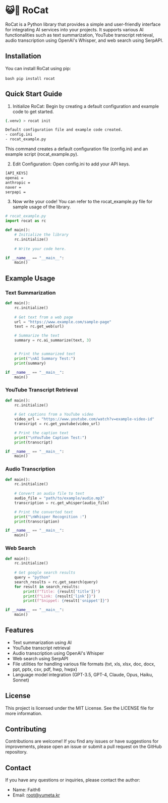 # 😺🚀 RoCat

RoCat is a Python library that provides a simple and user-friendly interface for integrating AI services into your projects. It supports various AI functionalities such as text summarization, YouTube transcript retrieval, audio transcription using OpenAI's Whisper, and web search using SerpAPI.

## Installation

You can install RoCat using pip:

​```bash
pip install rocat
​```

## Quick Start Guide

1. Initialize RoCat: Begin by creating a default configuration and example code to get started.

```bash
(.venv) > rocat init 

Default configuration file and example code created.
- config.ini      
- rocat_example.py
```

This command creates a default configuration file (config.ini) and an example script (rocat_example.py).

2. Edit Configuration: Open config.ini to add your API keys.

```bash
[API_KEYS]
openai = 
anthropic = 
naver = 
serpapi =
```

3. Now write your code! You can refer to the rocat_example.py file for sample usage of the library.

```python
# rocat_example.py
import rocat as rc

def main():
    # Initialize the library
    rc.initialize()
    
    # Write your code here.

if __name__ == "__main__":
    main()
```

## Example Usage

### Text Summarization
```python
def main():
    rc.initialize()
    
    # Get text from a web page  
    url = "https://www.example.com/sample-page"  
    text = rc.get_web(url)  

    # Summarize the text  
    summary = rc.ai_summarize(text, 3)


    # Print the summarized text  
    print("\nAI Summary Test:")  
    print(summary)

if __name__ == "__main__":
    main()
```

### YouTube Transcript Retrieval
```python
def main():
    rc.initialize()
    
    # Get captions from a YouTube video  
    video_url = "https://www.youtube.com/watch?v=example-video-id"  
    transcript = rc.get_youtube(video_url)  

    # Print the caption text  
    print("\nYouTube Caption Test:")  
    print(transcript)  

if __name__ == "__main__":
    main()
```


### Audio Transcription 
```python
def main():
    rc.initialize()
    
    # Convert an audio file to text  
    audio_file = "path/to/example/audio.mp3"  
    transcription = rc.get_whisper(audio_file)  

    # Print the converted text  
    print("\nWhisper Recognition :")  
    print(transcription)  

if __name__ == "__main__":
    main()
```

### Web Search
```python
def main():
    rc.initialize()
    
    # Get google search results  
    query = "python"  
    search_results = rc.get_search(query)  
    for result in search_results:  
        print(f"Title: {result['title']}")  
        print(f"Link: {result['link']}")  
        print(f"Snippet: {result['snippet']}")

if __name__ == "__main__":
    main()
```

## Features

- Text summarization using AI
- YouTube transcript retrieval
- Audio transcription using OpenAI's Whisper
- Web search using SerpAPI
- File utilities for handling various file formats (txt, xls, xlsx, doc, docx, ppt, pptx, csv, pdf, hwp, hwpx)
- Language model integration (GPT-3.5, GPT-4, Claude, Opus, Haiku, Sonnet)

## License
This project is licensed under the MIT License. See the LICENSE file for more information.

## Contributing
Contributions are welcome! If you find any issues or have suggestions for improvements, please open an issue or submit a pull request on the GitHub repository.

## Contact
If you have any questions or inquiries, please contact the author:

- Name: Faith6
- Email: root@yumeta.kr